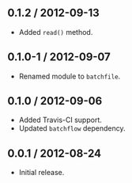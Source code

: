 0.1.2 / 2012-09-13
------------------
* Added `read()` method.

0.1.0-1 / 2012-09-07
--------------------
* Renamed module to `batchfile`.

0.1.0 / 2012-09-06
------------------
* Added Travis-CI support.
* Updated `batchflow` dependency.

0.0.1 / 2012-08-24
------------------
* Initial release.
